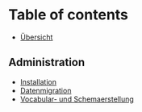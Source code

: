 # Table of contents
* [Übersicht](README.md)

## Administration <a id="administration"></a>
* [Installation](setup.md)
* [Datenmigration](migration.md)
* [Vocabular- und Schemaerstellung](creation.md)
